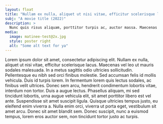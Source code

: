 ```yaml
---
layout: float
title: "Nullam ex nulla, aliquet ut nisi vitae, efficitur scelerisque lacus"
subj: "A movie title (2022)"
description: >
  Nunc quis risus aliquam, porttitor turpis ac, auctor massa. Maecenas dapibus mauris purus.
media: 
  image: matinee-test@2x.jpg
  style: poster right
  alt: "Some alt text for ya"
---
```

Lorem ipsum dolor sit amet, consectetur adipiscing elit. Nullam ex nulla, aliquet ut nisi vitae, efficitur scelerisque lacus. Maecenas vel leo ut mauris sodales malesuada. In a metus sagittis odio ultricies sollicitudin. Pellentesque eu nibh sed orci finibus molestie.<!--more--> Sed accumsan felis id mollis vehicula. Duis id turpis lorem. In fermentum lorem quis lectus sodales, ac finibus velit ultrices. Donec sem arcu, hendrerit condimentum lobortis vitae, interdum non tortor. Duis a augue lectus. Phasellus aliquam, mi sed tincidunt lobortis, urna augue vehicula elit, sit amet porttitor libero est vel ante. Suspendisse sit amet suscipit ligula. Quisque ultricies tempus justo, eu eleifend enim viverra a. Nulla enim orci, viverra ut porta eget, vestibulum sit amet arcu. Donec sit amet blandit sem. Donec suscipit, nunc a euismod tempus, lorem eros auctor sem, non tincidunt tortor justo ac turpis.
